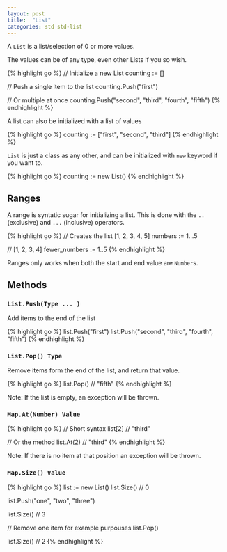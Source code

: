 ```yaml
---
layout: post
title:  "List"
categories: std std-list
---
```


A `List` is a list/selection of 0 or more values.

The values can be of any type, even other Lists if you so wish.

{% highlight go %}
// Initialize a new List
counting := []

// Push a single item to the list
counting.Push("first")

// Or multiple at once
counting.Push("second", "third", "fourth", "fifth")
{% endhighlight %}

A list can also be initialized with a list of values

{% highlight go %}
counting := ["first", "second", "third"]
{% endhighlight %}

`List` is just a class as any other, and can be initialized with `new` keyword if you want to.

{% highlight go %}
counting := new List()
{% endhighlight %}

## Ranges

A range is syntatic sugar for initializing a list. This is done with the `..` (exclusive) and `...` (inclusive) operators.

{% highlight go %}
// Creates the list [1, 2, 3, 4, 5]
numbers := 1...5

// [1, 2, 3, 4]
fewer_numbers := 1..5
{% endhighlight %}

Ranges only works when both the start and end value are `Number`s.

## Methods

### `List.Push(Type ... )`

Add items to the end of the list

{% highlight go %}
list.Push("first")
list.Push("second", "third", "fourth", "fifth")
{% endhighlight %}

### `List.Pop() Type`

Remove items form the end of the list, and return that value.

{% highlight go %}
list.Pop() // "fifth"
{% endhighlight %}

Note: If the list is empty, an exception will be thrown.

### `Map.At(Number) Value`

{% highlight go %}
// Short syntax
list[2] // "third"

// Or the method
list.At(2) // "third"
{% endhighlight %}

Note: If there is no item at that position an exception will be thrown.

### `Map.Size() Value`

{% highlight go %}
list := new List()
list.Size() // 0

list.Push("one", "two", "three")

list.Size() // 3
	
// Remove one item for example purpouses
list.Pop()

list.Size() // 2
{% endhighlight %}
